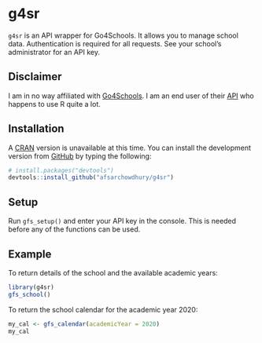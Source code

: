 
<!-- README.md is generated from README.Rmd. Please edit that file -->

# g4sr

<!-- badges: start -->

<!-- badges: end -->

`g4sr` is an API wrapper for Go4Schools. It allows you to manage school
data. Authentication is required for all requests. See your school’s
administrator for an API key.

## Disclaimer

I am in no way affiliated with
[Go4Schools](https://www.go4schools.com/). I am an end user of their
[API](https://www.go4schools.com/Documentation/V1/APIDocumentation.html)
who happens to use R quite a lot.

## Installation

A [CRAN](https://cran.r-project.org/) version is unavailable at this
time. You can install the development version from
[GitHub](https://github.com/) by typing the following:

``` r
# install.packages("devtools")
devtools::install_github("afsarchowdhury/g4sr")
```

## Setup

Run `gfs_setup()` and enter your API key in the console. This is needed
before any of the functions can be used.

## Example

To return details of the school and the available academic years:

``` r
library(g4sr)
gfs_school()
```

To return the school calendar for the academic year 2020:

``` r
my_cal <- gfs_calendar(academicYear = 2020)
my_cal
```
